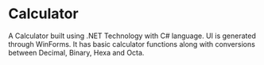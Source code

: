 # Calculator
A Calculator built using .NET Technology with C# language. UI is generated through WinForms. It has basic calculator functions along with conversions between Decimal, Binary, Hexa and Octa.
